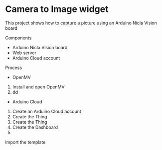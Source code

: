
# Camera to Image widget

This project shows how to capture a picture using an Arduino Nicla Vision board

Components
* Arduino Nicla Vision board
* Web server
* Arduino Cloud account

Process

* OpenMV
1. Install and open OpenMV
2. dd

* Arduino Cloud
1. Create an Arduino Cloud account
2. Create the Thing
3. Create the Thing
4. Create the Dashboard
5. 

Import the template
